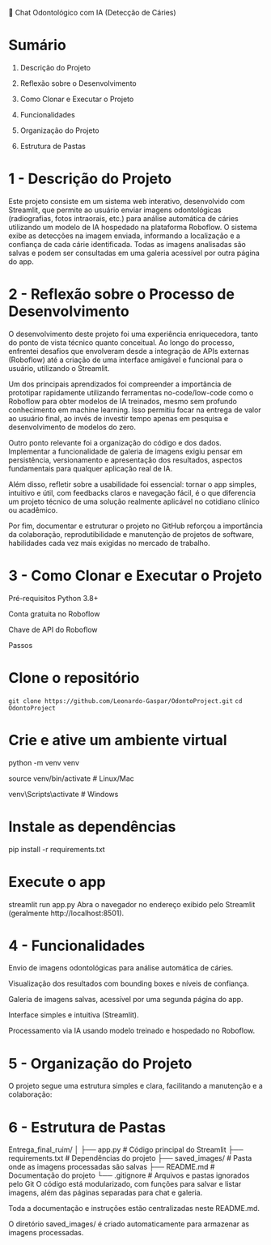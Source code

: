 🦷 Chat Odontológico com IA (Detecção de Cáries)
# Sumário
1. Descrição do Projeto
   
2. Reflexão sobre o Desenvolvimento
   
3. Como Clonar e Executar o Projeto
   
4. Funcionalidades
   
5. Organização do Projeto
    
6. Estrutura de Pastas

# 1 - Descrição do Projeto
Este projeto consiste em um sistema web interativo, desenvolvido com Streamlit, que permite ao usuário enviar imagens odontológicas (radiografias, fotos intraorais, etc.) para análise automática de cáries utilizando um modelo de IA hospedado na plataforma Roboflow.
O sistema exibe as detecções na imagem enviada, informando a localização e a confiança de cada cárie identificada. Todas as imagens analisadas são salvas e podem ser consultadas em uma galeria acessível por outra página do app.

# 2 - Reflexão sobre o Processo de Desenvolvimento
O desenvolvimento deste projeto foi uma experiência enriquecedora, tanto do ponto de vista técnico quanto conceitual.
Ao longo do processo, enfrentei desafios que envolveram desde a integração de APIs externas (Roboflow) até a criação de uma interface amigável e funcional para o usuário, utilizando o Streamlit.

Um dos principais aprendizados foi compreender a importância de prototipar rapidamente utilizando ferramentas no-code/low-code como o Roboflow para obter modelos de IA treinados, mesmo sem profundo conhecimento em machine learning. Isso permitiu focar na entrega de valor ao usuário final, ao invés de investir tempo apenas em pesquisa e desenvolvimento de modelos do zero.

Outro ponto relevante foi a organização do código e dos dados. Implementar a funcionalidade de galeria de imagens exigiu pensar em persistência, versionamento e apresentação dos resultados, aspectos fundamentais para qualquer aplicação real de IA.

Além disso, refletir sobre a usabilidade foi essencial: tornar o app simples, intuitivo e útil, com feedbacks claros e navegação fácil, é o que diferencia um projeto técnico de uma solução realmente aplicável no cotidiano clínico ou acadêmico.

Por fim, documentar e estruturar o projeto no GitHub reforçou a importância da colaboração, reprodutibilidade e manutenção de projetos de software, habilidades cada vez mais exigidas no mercado de trabalho.

# 3 - Como Clonar e Executar o Projeto
Pré-requisitos
Python 3.8+

Conta gratuita no Roboflow

Chave de API do Roboflow

Passos

# Clone o repositório
`git clone https://github.com/Leonardo-Gaspar/OdontoProject.git`
`cd OdontoProject`

#  Crie e ative um ambiente virtual
python -m venv venv

source venv/bin/activate  # Linux/Mac

venv\Scripts\activate     # Windows

# Instale as dependências
pip install -r requirements.txt

# Execute o app
streamlit run app.py
Abra o navegador no endereço exibido pelo Streamlit (geralmente http://localhost:8501).

# 4 - Funcionalidades
Envio de imagens odontológicas para análise automática de cáries.

Visualização dos resultados com bounding boxes e níveis de confiança.

Galeria de imagens salvas, acessível por uma segunda página do app.

Interface simples e intuitiva (Streamlit).

Processamento via IA usando modelo treinado e hospedado no Roboflow.

# 5 - Organização do Projeto
O projeto segue uma estrutura simples e clara, facilitando a manutenção e a colaboração:

# 6 - Estrutura de Pastas
Entrega_final_ruim/
│
├── app.py                # Código principal do Streamlit
├── requirements.txt      # Dependências do projeto
├── saved_images/         # Pasta onde as imagens processadas são salvas
├── README.md             # Documentação do projeto
└── .gitignore            # Arquivos e pastas ignorados pelo Git
O código está modularizado, com funções para salvar e listar imagens, além das páginas separadas para chat e galeria.

Toda a documentação e instruções estão centralizadas neste README.md.

O diretório saved_images/ é criado automaticamente para armazenar as imagens processadas.
